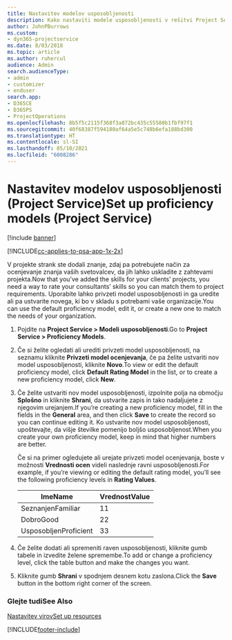 ```yaml
---
title: Nastavitev modelov usposobljenosti
description: Kako nastaviti modele usposobljenosti v rešitvi Project Service
author: JohnPBurrows
ms.custom:
- dyn365-projectservice
ms.date: 8/03/2018
ms.topic: article
ms.author: ruhercul
audience: Admin
search.audienceType:
- admin
- customizer
- enduser
search.app:
- D365CE
- D365PS
- ProjectOperations
ms.openlocfilehash: 8b5f5c2115f368f3a872bc435c55580b1fbf97f1
ms.sourcegitcommit: 40f68387f594180af64a5e5c748b6efa188bd300
ms.translationtype: HT
ms.contentlocale: sl-SI
ms.lasthandoff: 05/10/2021
ms.locfileid: "6008286"
---
```

# <a name="set-up-proficiency-models-project-service"></a><span data-ttu-id="980b3-103">Nastavitev modelov usposobljenosti (Project Service)</span><span class="sxs-lookup"><span data-stu-id="980b3-103">Set up proficiency models (Project Service)</span></span>

[!include [banner](../includes/psa-now-project-operations.md)]

[!INCLUDE[cc-applies-to-psa-app-1x-2x](../includes/cc-applies-to-psa-app-1x-2x.md)]

<span data-ttu-id="980b3-104">V projekte strank ste dodali znanje, zdaj pa potrebujete način za ocenjevanje znanja vaših svetovalcev, da jih lahko uskladite z zahtevami projekta.</span><span class="sxs-lookup"><span data-stu-id="980b3-104">Now that you’ve added the skills for your clients’ projects, you need a way to rate your consultants’ skills so you can match them to project requirements.</span></span> <span data-ttu-id="980b3-105">Uporabite lahko privzeti model usposobljenosti in ga uredite ali pa ustvarite novega, ki bo v skladu s potrebami vaše organizacije.</span><span class="sxs-lookup"><span data-stu-id="980b3-105">You can use the default proficiency model, edit it, or create a new one to match the needs of your organization.</span></span>  
  
1.  <span data-ttu-id="980b3-106">Pojdite na **Project Service > Modeli usposobljenosti**.</span><span class="sxs-lookup"><span data-stu-id="980b3-106">Go to **Project Service > Proficiency Models**.</span></span>  
  
2.  <span data-ttu-id="980b3-107">Če si želite ogledati ali urediti privzeti model usposobljenosti, na seznamu kliknite **Privzeti model ocenjevanja**, če pa želite ustvariti nov model usposobljenosti, kliknite **Novo**.</span><span class="sxs-lookup"><span data-stu-id="980b3-107">To view or edit the default proficiency model, click **Default Rating Model** in the list, or to create a new proficiency model, click **New**.</span></span>  
  
3.  <span data-ttu-id="980b3-108">Če želite ustvariti nov model usposobljenosti, izpolnite polja na območju **Splošno** in kliknite **Shrani**, da ustvarite zapis in tako nadaljujete z njegovim urejanjem.</span><span class="sxs-lookup"><span data-stu-id="980b3-108">If you’re creating a new proficiency model, fill in the fields in the **General** area, and then click **Save** to create the record so you can continue editing it.</span></span> <span data-ttu-id="980b3-109">Ko ustvarite nov model usposobljenosti, upoštevajte, da višje številke pomenijo boljšo usposobljenost.</span><span class="sxs-lookup"><span data-stu-id="980b3-109">When you create your own proficiency model, keep in mind that higher numbers are better.</span></span>  
  
     <span data-ttu-id="980b3-110">Če si na primer ogledujete ali urejate privzeti model ocenjevanja, boste v možnosti **Vrednosti ocen** videli naslednje ravni usposobljenosti.</span><span class="sxs-lookup"><span data-stu-id="980b3-110">For example, if you’re viewing or editing the default rating model, you’ll see the following proficiency levels in **Rating Values**.</span></span>  
  
    |<span data-ttu-id="980b3-111">Ime</span><span class="sxs-lookup"><span data-stu-id="980b3-111">Name</span></span>|<span data-ttu-id="980b3-112">Vrednost</span><span class="sxs-lookup"><span data-stu-id="980b3-112">Value</span></span>|  
    |----------|-----------|  
    |<span data-ttu-id="980b3-113">Seznanjen</span><span class="sxs-lookup"><span data-stu-id="980b3-113">Familiar</span></span>|<span data-ttu-id="980b3-114">1</span><span class="sxs-lookup"><span data-stu-id="980b3-114">1</span></span>|  
    |<span data-ttu-id="980b3-115">Dobro</span><span class="sxs-lookup"><span data-stu-id="980b3-115">Good</span></span>|<span data-ttu-id="980b3-116">2</span><span class="sxs-lookup"><span data-stu-id="980b3-116">2</span></span>|  
    |<span data-ttu-id="980b3-117">Usposobljen</span><span class="sxs-lookup"><span data-stu-id="980b3-117">Proficient</span></span>|<span data-ttu-id="980b3-118">3</span><span class="sxs-lookup"><span data-stu-id="980b3-118">3</span></span>|  
  
4.  <span data-ttu-id="980b3-119">Če želite dodati ali spremeniti raven usposobljenosti, kliknite gumb tabele in izvedite želene spremembe.</span><span class="sxs-lookup"><span data-stu-id="980b3-119">To add or change a proficiency level, click the table button and make the changes you want.</span></span>  
  
5.  <span data-ttu-id="980b3-120">Kliknite gumb **Shrani** v spodnjem desnem kotu zaslona.</span><span class="sxs-lookup"><span data-stu-id="980b3-120">Click the **Save** button in the bottom right corner of the screen.</span></span>  
  
### <a name="see-also"></a><span data-ttu-id="980b3-121">Glejte tudi</span><span class="sxs-lookup"><span data-stu-id="980b3-121">See Also</span></span>  
 [<span data-ttu-id="980b3-122">Nastavitev virov</span><span class="sxs-lookup"><span data-stu-id="980b3-122">Set up resources</span></span>](../psa/set-up-resources.md)


[!INCLUDE[footer-include](../includes/footer-banner.md)]